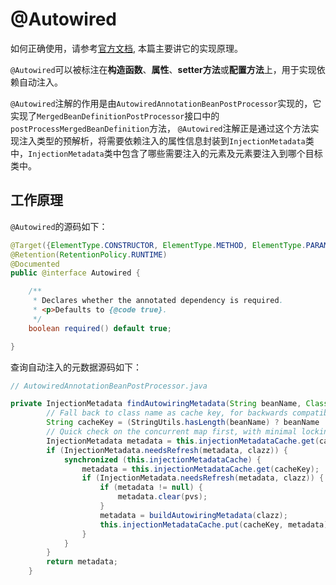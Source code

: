 # @Autowired

如何正确使用，请参考[官方文档](https://docs.spring.io/spring-framework/docs/current/spring-framework-reference/core.html#beans-autowired-annotation), 本篇主要讲它的实现原理。

`@Autowired`可以被标注在**构造函数**、**属性**、**setter方法**或**配置方法**上，用于实现依赖自动注入。

`@Autowired`注解的作用是由`AutowiredAnnotationBeanPostProcessor`实现的，它实现了`MergedBeanDefinitionPostProcessor`接口中的`postProcessMergedBeanDefinition`方法，
`@Autowired`注解正是通过这个方法实现注入类型的预解析，将需要依赖注入的属性信息封装到`InjectionMetadata`类中，`InjectionMetadata`类中包含了哪些需要注入的元素及元素要注入到哪个目标类中。

## 工作原理

`@Autowired`的源码如下：
```java
@Target({ElementType.CONSTRUCTOR, ElementType.METHOD, ElementType.PARAMETER, ElementType.FIELD, ElementType.ANNOTATION_TYPE})
@Retention(RetentionPolicy.RUNTIME)
@Documented
public @interface Autowired {

	/**
	 * Declares whether the annotated dependency is required.
	 * <p>Defaults to {@code true}.
	 */
	boolean required() default true;

}
```

查询自动注入的元数据源码如下：
```java
// AutowiredAnnotationBeanPostProcessor.java

private InjectionMetadata findAutowiringMetadata(String beanName, Class<?> clazz, @Nullable PropertyValues pvs) {
		// Fall back to class name as cache key, for backwards compatibility with custom callers.
		String cacheKey = (StringUtils.hasLength(beanName) ? beanName : clazz.getName());
		// Quick check on the concurrent map first, with minimal locking.
		InjectionMetadata metadata = this.injectionMetadataCache.get(cacheKey);
		if (InjectionMetadata.needsRefresh(metadata, clazz)) {
			synchronized (this.injectionMetadataCache) {
				metadata = this.injectionMetadataCache.get(cacheKey);
				if (InjectionMetadata.needsRefresh(metadata, clazz)) {
					if (metadata != null) {
						metadata.clear(pvs);
					}
					metadata = buildAutowiringMetadata(clazz);
					this.injectionMetadataCache.put(cacheKey, metadata);
				}
			}
		}
		return metadata;
	}
```